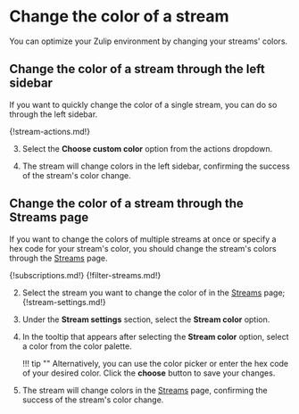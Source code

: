 # Change the color of a stream

You can optimize your Zulip environment by changing your streams' colors.

## Change the color of a stream through the left sidebar

If you want to quickly change the color of a single stream, you can do so
through the left sidebar.

{!stream-actions.md!}

3. Select the **Choose custom color** option from the actions dropdown.

4. The stream will change colors in the left sidebar, confirming the success of
the stream's color change.

## Change the color of a stream through the Streams page

If you want to change the colors of multiple streams at once or specify a hex
code for your stream's color, you should change the stream's colors through the
[Streams](/#streams) page.

{!subscriptions.md!}
{!filter-streams.md!}

2. Select the stream you want to change the color of in the
[Streams](/#streams) page; {!stream-settings.md!}

2. Under the **Stream settings** section, select the **Stream color** option.

3. In the tooltip that appears after selecting the **Stream color** option,
select a color from the color palette.

    !!! tip ""
        Alternatively, you can use the color picker or enter the hex code of
        your desired color. Click the **choose** button to save your changes.

4. The stream will change colors in the [Streams](/#streams) page,
confirming the success of the stream's color change.
